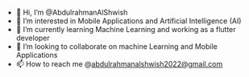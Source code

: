- 👋 Hi, I’m @AbdulrahmanAlShwish
- 👀 I’m interested in Mobile Applications and Artificial Intelligence (AI)
- 🌱 I’m currently learning Machine Learning and working as a flutter developer 
- 💞️ I’m looking to collaborate on machine Learning and Mobile Applications
- 📫 How to reach me @abdulrahmanalshwish2022@gmail.com

<!---
AbdulrahmanAlShaweesh/AbdulrahmanAlShaweesh is a ✨ special ✨ repository because its `README.md` (this file) appears on your GitHub profile.
You can click the Preview link to take a look at your changes.
--->
